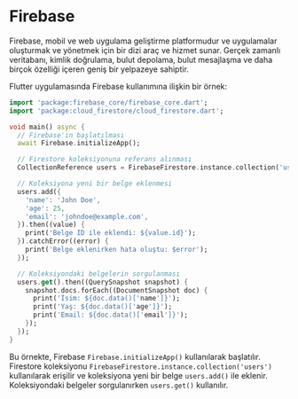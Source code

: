 # Firebase

Firebase, mobil ve web uygulama geliştirme platformudur ve uygulamalar oluşturmak ve yönetmek için bir dizi araç ve hizmet sunar. Gerçek zamanlı veritabanı, kimlik doğrulama, bulut depolama, bulut mesajlaşma ve daha birçok özelliği içeren geniş bir yelpazeye sahiptir.

Flutter uygulamasında Firebase kullanımına ilişkin bir örnek:
```dart
import 'package:firebase_core/firebase_core.dart';
import 'package:cloud_firestore/cloud_firestore.dart';

void main() async {
  // Firebase'in başlatılması
  await Firebase.initializeApp();

  // Firestore koleksiyonuna referans alınması
  CollectionReference users = FirebaseFirestore.instance.collection('users');

  // Koleksiyona yeni bir belge eklenmesi
  users.add({
    'name': 'John Doe',
    'age': 25,
    'email': 'johndoe@example.com',
  }).then((value) {
    print('Belge ID ile eklendi: ${value.id}');
  }).catchError((error) {
    print('Belge eklenirken hata oluştu: $error');
  });

  // Koleksiyondaki belgelerin sorgulanması
  users.get().then((QuerySnapshot snapshot) {
    snapshot.docs.forEach((DocumentSnapshot doc) {
      print('İsim: ${doc.data()['name']}');
      print('Yaş: ${doc.data()['age']}');
      print('Email: ${doc.data()['email']}');
    });
  });
}
```
Bu örnekte, Firebase `Firebase.initializeApp()` kullanılarak başlatılır. Firestore koleksiyonu `FirebaseFirestore.instance.collection('users')` kullanılarak erişilir ve koleksiyona yeni bir belge `users.add()` ile eklenir. Koleksiyondaki belgeler sorgulanırken `users.get()` kullanılır.